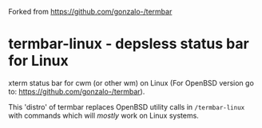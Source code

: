Forked from https://github.com/gonzalo-/termbar
# termbar-linux - depsless status bar for Linux
xterm status bar for cwm (or other wm) on Linux (For OpenBSD version go to: https://github.com/gonzalo-/termbar).

This 'distro' of termbar replaces OpenBSD utility calls in `/termbar-linux` with commands which will *mostly* work on Linux systems.

